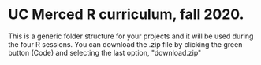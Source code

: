 # UC Merced R curriculum, fall 2020.

This is a generic folder structure for your projects and it will be used during the four R sessions. 
You can download the .zip file by clicking the green button (Code) and selecting the last option, "download.zip"
